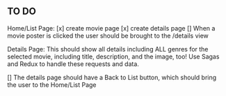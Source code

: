 ## TO DO 

Home/List Page: 
[x] create movie page
[x] create details page 
[] When a movie poster is clicked the user should be brought to the /details view 


Details Page: 
This should show all details including ALL genres for the selected movie, including title, description, and the image, too! Use Sagas and Redux to handle these requests and data.

[] The details page should have a Back to List button, which should bring the user to the Home/List Page
